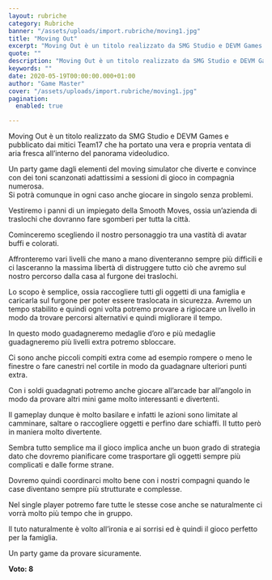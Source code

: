 ```yaml
---
layout: rubriche
category: Rubriche
banner: "/assets/uploads/import.rubriche/moving1.jpg"
title: "Moving Out"
excerpt: "Moving Out è un titolo realizzato da SMG Studio e DEVM Games e pubblicato dai mitici Team17 che ha portato una vera e propria ventata di aria fresca all’interno del panorama videoludico. Un party game dagli elementi del moving simulator che diverte e convince con dei toni scanzonati adattissimi a sessioni di gioco in compagnia [&hellip"
quote: ""
description: "Moving Out è un titolo realizzato da SMG Studio e DEVM Games e pubblicato dai mitici Team17 che ha portato una vera e propria ventata di aria fresca all’interno del panorama videoludico. Un party game dagli elementi del moving simulator che diverte e convince con dei toni scanzonati adattissimi a sessioni di gioco in compagnia [&hellip"
keywords: ""
date: 2020-05-19T00:00:00.000+01:00
author: "Game Master"
cover: "/assets/uploads/import.rubriche/moving1.jpg"
pagination:
  enabled: true

---
```


Moving Out è un titolo realizzato da SMG Studio e DEVM Games e pubblicato dai mitici Team17 che ha portato una vera e propria ventata di aria fresca all’interno del panorama videoludico.

Un party game dagli elementi del moving simulator che diverte e convince con dei toni scanzonati adattissimi a sessioni di gioco in compagnia numerosa.  
Si potrà comunque in ogni caso anche giocare in singolo senza problemi.

Vestiremo i panni di un impiegato della Smooth Moves, ossia un’azienda di traslochi che dovranno fare sgomberi per tutta la città.

Cominceremo scegliendo il nostro personaggio tra una vastità di avatar buffi e colorati.

Affronteremo vari livelli che mano a mano diventeranno sempre più difficili e ci lasceranno la massima libertà di distruggere tutto ciò che avremo sul nostro percorso dalla casa al furgone dei traslochi.

Lo scopo è semplice, ossia raccogliere tutti gli oggetti di una famiglia e caricarla sul furgone per poter essere traslocata in sicurezza. Avremo un tempo stabilito e quindi ogni volta potremo provare a rigiocare un livello in modo da trovare percorsi alternativi e quindi migliorare il tempo.

In questo modo guadagneremo medaglie d’oro e più medaglie guadagneremo più livelli extra potremo sbloccare.

Ci sono anche piccoli compiti extra come ad esempio rompere o meno le finestre o fare canestri nel cortile in modo da guadagnare ulteriori punti extra.

Con i soldi guadagnati potremo anche giocare all’arcade bar all’angolo in modo da provare altri mini game molto interessanti e divertenti.

Il gameplay dunque è molto basilare e infatti le azioni sono limitate al camminare, saltare o raccogliere oggetti e perfino dare schiaffi. Il tutto però in maniera molto divertente.

Sembra tutto semplice ma il gioco implica anche un buon grado di strategia dato che dovremo pianificare come trasportare gli oggetti sempre più complicati e dalle forme strane.

Dovremo quindi coordinarci molto bene con i nostri compagni quando le case diventano sempre più strutturate e complesse.

Nel single player potremo fare tutte le stesse cose anche se naturalmente ci vorrà molto più tempo che in gruppo.

Il tuto naturalmente è volto all’ironia e ai sorrisi ed è quindi il gioco perfetto per la famiglia.

Un party game da provare sicuramente.

**Voto: 8**